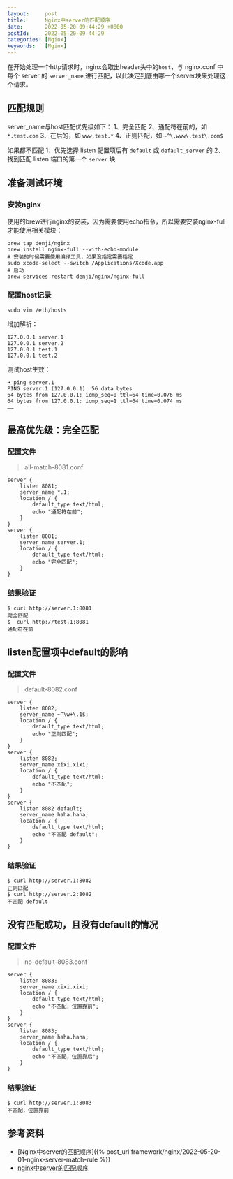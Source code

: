 ```yaml
---
layout:     post
title:      Nginx中server的匹配顺序
date:       2022-05-20 09:44:29 +0800
postId:     2022-05-20-09-44-29
categories: [Nginx]
keywords:   [Nginx]
---
```


在开始处理一个http请求时，nginx会取出header头中的`host`，与 nginx.conf 中每个 server 的 
`server_name` 进行匹配，以此决定到底由哪一个server块来处理这个请求。

## 匹配规则
server_name与host匹配优先级如下：
1、完全匹配
2、通配符在前的，如 `*.test.com`
3、在后的，如 `www.test.*`
4、正则匹配，如 `~^\.www\.test\.com$`

如果都不匹配
1、优先选择 listen 配置项后有 `default` 或 `default_server` 的
2、找到匹配 listen 端口的第一个 `server` 块

## 准备测试环境

### 安装nginx

使用的brew进行nginx的安装，因为需要使用echo指令，所以需要安装nginx-full才能使用相关模块：
```shell
brew tap denji/nginx
brew install nginx-full --with-echo-module
# 安装的时候需要使用编译工具，如果没指定需要指定
sudo xcode-select --switch /Applications/Xcode.app
# 启动
brew services restart denji/nginx/nginx-full
```

### 配置host记录
```shell
sudo vim /eth/hosts
```
增加解析：
```text
127.0.0.1 server.1
127.0.0.1 server.2
127.0.0.1 test.1
127.0.0.1 test.2
```

测试host生效：
```log
➜ ping server.1
PING server.1 (127.0.0.1): 56 data bytes
64 bytes from 127.0.0.1: icmp_seq=0 ttl=64 time=0.076 ms
64 bytes from 127.0.0.1: icmp_seq=1 ttl=64 time=0.074 ms
……
```

## 最高优先级：完全匹配

### 配置文件
> all-match-8081.conf
```nginx
server {
    listen 8081;
    server_name *.1;
    location / {
        default_type text/html;
        echo "通配符在前";
    }
}
server {
    listen 8081;
    server_name server.1;
    location / {
        default_type text/html;
        echo "完全匹配";
    }
}
```
### 结果验证

```log
$ curl http://server.1:8081
完全匹配
$  curl http://test.1:8081
通配符在前
```

## listen配置项中default的影响

### 配置文件

> default-8082.conf
```nginx
server {
    listen 8082;
    server_name ~^\w+\.1$;
    location / {
        default_type text/html;
        echo "正则匹配";
    }
}
server {
    listen 8082;
    server_name xixi.xixi;
    location / {
        default_type text/html;
        echo "不匹配";
    }
}
server {
    listen 8082 default;
    server_name haha.haha;
    location / {
        default_type text/html;
        echo "不匹配 default";
    }
}
```
### 结果验证

```log
$ curl http://server.1:8082
正则匹配
$ curl http://server.2:8082
不匹配 default
```

## 没有匹配成功，且没有default的情况

### 配置文件

> no-default-8083.conf
```nginx
server {
    listen 8083;
    server_name xixi.xixi;
    location / {
        default_type text/html;
        echo "不匹配，位置靠前";
    }
}
server {
    listen 8083;
    server_name haha.haha;
    location / {
        default_type text/html;
        echo "不匹配，位置靠后";
    }
}
```
### 结果验证

```log
$ curl http://server.1:8083
不匹配，位置靠前
```

## 参考资料
* [Nginx中server的匹配顺序]({% post_url framework/nginx/2022-05-20-01-nginx-server-match-rule %})
* [nginx中server的匹配顺序](https://www.cnblogs.com/wangzhisdu/p/7839109.html)